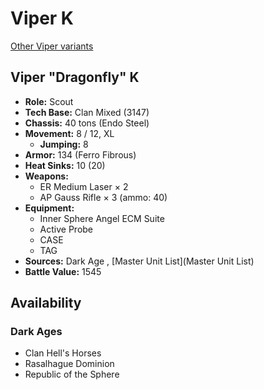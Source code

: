 # Viper K 

[Other Viper variants](../viper.md) 

## Viper "Dragonfly" K 

- **Role:** Scout 
- **Tech Base:** Clan Mixed (3147) 
- **Chassis:** 40 tons (Endo Steel) 
- **Movement:** 8 / 12, XL 
  - **Jumping:** 8 
- **Armor:** 134 (Ferro Fibrous) 
- **Heat Sinks:** 10 (20) 
- **Weapons:** 
  - ER Medium Laser × 2 
  - AP Gauss Rifle × 3 (ammo: 40) 
- **Equipment:** 
  - Inner Sphere Angel ECM Suite 
  - Active Probe 
  - CASE 
  - TAG 
- **Sources:** Dark Age , [Master Unit List](Master Unit List) 
- **Battle Value:** 1545 

## Availability 

### Dark Ages 

- Clan Hell's Horses 
- Rasalhague Dominion 
- Republic of the Sphere 

